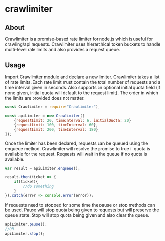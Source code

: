 # crawlimiter

## About
Crawlimiter is a promise-based rate limiter for node.js which is useful for crawling/api requests. Crawlimiter uses hierarchical token buckets to handle multi-level rate limits and also provides a request queue.

## Usage
Import Crawlimiter module and declare a new limiter. Crawlimiter takes a list of rate limits. Each rate limit must contain the total number of requests and a time interval given in seconds. Also supports an optional initial quota field (if none given, initial quota will default to the request limit). The order in which the limits are provided does not matter.

```JavaScript
const Crawlimiter = require("Crawlimiter");

const apiLimiter = new Crawlimiter([
    {requestLimit: 20, timeInterval: 6, initialQuota: 20},
    {requestLimit: 100, timeInterval: 60},
    {requestLimit: 200, timeInterval: 180},
]);
```
Once the limiter has been declared, requests can be queued using the enqueue method. Crawlimiter will resolve the promise to true if quota is available for the request. Requests will wait in the queue if no quota is available.

```JavaScript
var result = apiLimiter.enqueue();

result.then(ticket => {
    if(ticket){
        //do something
    }
}).catch(error => console.error(error));
```

If requests need to stopped for some time the pause or stop methods can be used. Pause will stop quota being given to requests but will preserve the queue state. Stop will stop quota being given and also clear the queue.

```JavaScript
apiLimiter.pause();
//OR
apiLimiter.stop();
```
